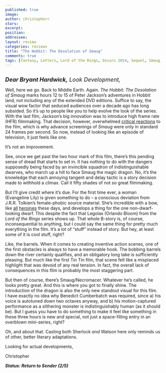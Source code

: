 ```yaml
---
published: true
image:
author: christopherr 
stars: 
excerpt: 
position: 
addressee: 
layout: review
categories: reviews
title: "The Hobbit: The Desolation of Smaug"
comments: true
tags: [fantasy, Letters, Lord of the Rings, Oscars 2014, Sequel, Smaug, The Hobbit]
---
```

<div><p><span class="full-image-block ssNonEditable"><span><a href="/letters/2013/12/12/the-hobbit-the-desolation-of-smaug.html"><img src="http://static.squarespace.com/static/5005f6bcc4aa41161b33e89e/5329cf1fe4b07c068ebf74de/5329cf1fe4b07c068ebf791b/1386909572008/The%20Hobbit%20Smaug.jpg" alt="" /></a></span></span></p>
<p><em style="font-size:130%;"><strong>Dear Bryant Hardwick,</strong> Look Development,</em></p>
<p>Well, here we go. Back to Middle Earth. Again. <em>The Hobbit: The Desolation of Smaug</em> marks hours 12 to 15 of Peter Jackson&rsquo;s adventures in Hobbit land, not including any of the extended DVD editions. Suffice to say, the visual wow factor that seduced audiences over a decade ago has long subsided. So it&rsquo;s up to people like you to help evolve the look of the series. With the last film, Jackson&rsquo;s big innovation was to introduce high frame rate (HFR) filmmaking. That decision, however, overwhelmed <a href="/letters/2012/12/14/the-hobbit-an-unexpected-journey.html">critical reactions</a> to the film, which is why advance screenings of <em>Smaug</em> were only in standard 24 frames per second. So now, instead of looking like an episode of television, it just feels like one.</p>
<p>It&rsquo;s not an improvement.</p>
<p>See, once we get past the two hour mark of this film, there&rsquo;s this pending sense of dread that starts to set in. It has nothing to do with the dangers supposedly being faced by an invincible squadron of indistinguishable dwarves, who march up a hill to face Smaug the magic dragon. No, it&rsquo;s the knowledge that each annoying tangent and delay tactic is a story decision made to withhold a climax. Call it fifty shades of not so great filmmaking.</p>
<p>But I&rsquo;ll give credit where it&rsquo;s due. For the first time ever, a woman (Evangeline Lily) is given something to do &ndash; a conscious deviation from J.R.R. Tolkien&rsquo;s female-phobic source material. She&rsquo;s incredible with a bow, like <a href="/letters/2012/6/26/brave.html">all</a> <a href="/letters/2013/11/21/catching-fire.html">heroines</a> these days, and develops a thing for the one non-dwarf-looking dwarf. This despite the fact that Legolas (Orlando Bloom) from the <em>Lord of the Rings</em> series shows up. That whole B-story is, of course, inconsequential to anything, but I could say the same thing for pretty much everything in the film. It&rsquo;s a lot of &ldquo;stuff&rdquo; instead of story. But hey, at least some of it is cool stuff, right?</p>
<p>Like, the barrels. When it comes to creating inventive action scenes, one of the first obstacles is always to have a memorable hook. The bobbing barrels down the river certainly qualifies, and an obligatory long take is sufficiently pleasing. But much like the first Tin Tin film, that scene felt like a misplaced highlight that was devoid of any real tension. In fact, the overall lack of consequences in this film is probably the most staggering part.</p>
<p>But then of course, there&rsquo;s Smaug/Necromacer. Whatever he&rsquo;s called, he looks pretty great. And this is where you got to finally shine. The introduction of the dragon is also the only new standout visual for this film.&nbsp; I have exactly no idea why Benedict Cumberbatch was required, since a) his voice is autotuned down two octaves anyway, and b) his motion-captured performance as a slithering monster is indistinguishably human (as it should be). But I guess you have to do something to make it feel like something in these three hours is new and special, not just a space-filling entry in an overblown mini-series, right?</p>
<p>Oh, and about that. Casting both Sherlock <em>and</em> Watson here only reminds us of other, better literary adaptations.</p>
<p>Looking for actual developments,</p>
<p>Christopher</p>
<p><strong><em>Status: Return to Sender (2/5)</em></strong></p></div>
